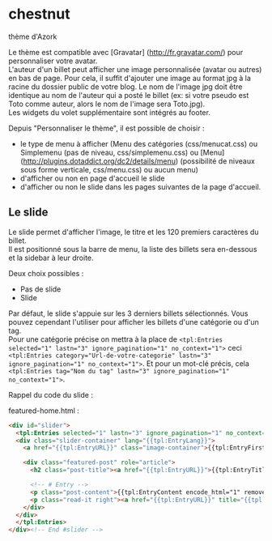 # chestnut
thème d'Azork

Le thème est compatible avec [Gravatar] (http://fr.gravatar.com/) pour personnaliser votre avatar.  
L'auteur d'un billet peut afficher une image personnalisée (avatar ou autres) en bas de page. Pour cela, il suffit d'ajouter une image au format jpg à la racine du dossier public de votre blog. Le nom de l'image jpg doit être identique au nom de l'auteur qui a posté le billet (ex: si votre pseudo est Toto comme auteur, alors le nom de l'image sera Toto.jpg).  
Les widgets du volet supplémentaire sont intégrés au footer.


Depuis "Personnaliser le thème", il est possible de choisir :
* le type de menu à afficher (Menu des catégories (css/menucat.css) ou Simplemenu (pas de niveau, css/simplemenu.css) ou [Menu] (http://plugins.dotaddict.org/dc2/details/menu) (possibilité de niveaux sous forme verticale, css/menu.css) ou aucun menu)
* d'afficher ou non en page d'accueil le slide
* d'afficher ou non le slide dans les pages suivantes de la page d'accueil.


Le slide
--------
Le slide permet d'afficher l'image, le titre et les 120 premiers caractères du billet.  
Il est positionné sous la barre de menu, la liste des billets sera en-dessous et la sidebar à leur droite.

Deux choix possibles :
* Pas de slide
* Slide

Par défaut, le slide s'appuie sur les 3 derniers billets sélectionnés. Vous pouvez cependant l'utiliser pour afficher les billets d'une catégorie ou d'un tag.  
Pour une catégorie précise on mettra à la place de ```<tpl:Entries selected="1" lastn="3" ignore_pagination="1" no_context="1">``` ceci ```<tpl:Entries category="Url-de-votre-categorie" lastn="3" ignore_pagination="1" no_context="1">```.
Et pour un mot-clé précis, cela ```<tpl:Entries tag="Nom du tag" lastn="3" ignore_pagination="1" no_context="1">```.

Rappel du code du slide :

featured-home.html :

```html
<div id="slider">
  <tpl:Entries selected="1" lastn="3" ignore_pagination="1" no_context="1">
  <div class="slider-container" lang="{{tpl:EntryLang}}">
    <a href="{{tpl:EntryURL}}" class="image-container">{{tpl:EntryFirstImage size="o" class="featured" with_category="1"}}</a>

    <div class="featured-post" role="article">
      <h2 class="post-title"><a href="{{tpl:EntryURL}}">{{tpl:EntryTitle encode_html="1"}}</a></h2>

      <!-- # Entry -->
      <p class="post-content">{{tpl:EntryContent encode_html="1" remove_html="1" full="1" cut_string="120"}}<span class="readmore-ellipsis">...</span></p>
      <p class="read-it right"><a href="{{tpl:EntryURL}}" title="{{tpl:lang Continue reading}} {{tpl:EntryTitle encode_html="1"}}">{{tpl:lang Continue reading}}</a></p>
    </div>
  </div>
  </tpl:Entries>
</div><!-- End #slider -->
```
